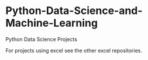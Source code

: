 # Python-Data-Science-and-Machine-Learning
Python Data Science Projects

For projects using excel see the other excel repositories.
